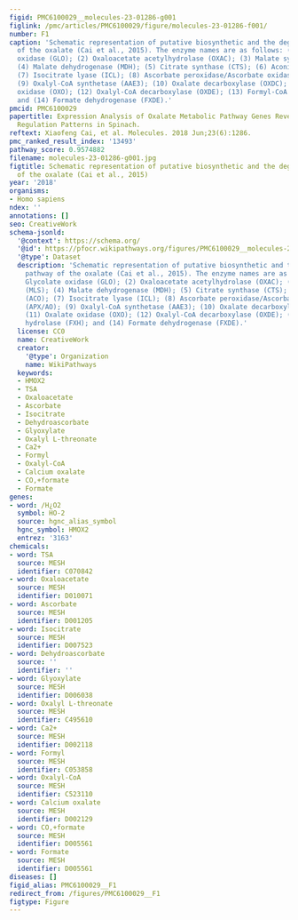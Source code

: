 ```yaml
---
figid: PMC6100029__molecules-23-01286-g001
figlink: /pmc/articles/PMC6100029/figure/molecules-23-01286-f001/
number: F1
caption: 'Schematic representation of putative biosynthetic and the degradation pathway
  of the oxalate (Cai et al., 2015). The enzyme names are as follows: (1) Glycolate
  oxidase (GLO); (2) Oxaloacetate acetylhydrolase (OXAC); (3) Malate synthase (MLS);
  (4) Malate dehydrogenase (MDH); (5) Citrate synthase (CTS); (6) Aconitase (ACO);
  (7) Isocitrate lyase (ICL); (8) Ascorbate peroxidase/Ascorbate oxidase (APX/AO);
  (9) Oxalyl-CoA synthetase (AAE3); (10) Oxalate decarboxylase (OXDC); (11) Oxalate
  oxidase (OXO); (12) Oxalyl-CoA decarboxylase (OXDE); (13) Formyl-CoA hydrolase (FXH);
  and (14) Formate dehydrogenase (FXDE).'
pmcid: PMC6100029
papertitle: Expression Analysis of Oxalate Metabolic Pathway Genes Reveals Oxalate
  Regulation Patterns in Spinach.
reftext: Xiaofeng Cai, et al. Molecules. 2018 Jun;23(6):1286.
pmc_ranked_result_index: '13493'
pathway_score: 0.9574882
filename: molecules-23-01286-g001.jpg
figtitle: Schematic representation of putative biosynthetic and the degradation pathway
  of the oxalate (Cai et al., 2015)
year: '2018'
organisms:
- Homo sapiens
ndex: ''
annotations: []
seo: CreativeWork
schema-jsonld:
  '@context': https://schema.org/
  '@id': https://pfocr.wikipathways.org/figures/PMC6100029__molecules-23-01286-g001.html
  '@type': Dataset
  description: 'Schematic representation of putative biosynthetic and the degradation
    pathway of the oxalate (Cai et al., 2015). The enzyme names are as follows: (1)
    Glycolate oxidase (GLO); (2) Oxaloacetate acetylhydrolase (OXAC); (3) Malate synthase
    (MLS); (4) Malate dehydrogenase (MDH); (5) Citrate synthase (CTS); (6) Aconitase
    (ACO); (7) Isocitrate lyase (ICL); (8) Ascorbate peroxidase/Ascorbate oxidase
    (APX/AO); (9) Oxalyl-CoA synthetase (AAE3); (10) Oxalate decarboxylase (OXDC);
    (11) Oxalate oxidase (OXO); (12) Oxalyl-CoA decarboxylase (OXDE); (13) Formyl-CoA
    hydrolase (FXH); and (14) Formate dehydrogenase (FXDE).'
  license: CC0
  name: CreativeWork
  creator:
    '@type': Organization
    name: WikiPathways
  keywords:
  - HMOX2
  - TSA
  - Oxaloacetate
  - Ascorbate
  - Isocitrate
  - Dehydroascorbate
  - Glyoxylate
  - Oxalyl L-threonate
  - Ca2+
  - Formyl
  - Oxalyl-CoA
  - Calcium oxalate
  - CO,+formate
  - Formate
genes:
- word: /H¿O2
  symbol: HO-2
  source: hgnc_alias_symbol
  hgnc_symbol: HMOX2
  entrez: '3163'
chemicals:
- word: TSA
  source: MESH
  identifier: C070842
- word: Oxaloacetate
  source: MESH
  identifier: D010071
- word: Ascorbate
  source: MESH
  identifier: D001205
- word: Isocitrate
  source: MESH
  identifier: D007523
- word: Dehydroascorbate
  source: ''
  identifier: ''
- word: Glyoxylate
  source: MESH
  identifier: D006038
- word: Oxalyl L-threonate
  source: MESH
  identifier: C495610
- word: Ca2+
  source: MESH
  identifier: D002118
- word: Formyl
  source: MESH
  identifier: C053858
- word: Oxalyl-CoA
  source: MESH
  identifier: C523110
- word: Calcium oxalate
  source: MESH
  identifier: D002129
- word: CO,+formate
  source: MESH
  identifier: D005561
- word: Formate
  source: MESH
  identifier: D005561
diseases: []
figid_alias: PMC6100029__F1
redirect_from: /figures/PMC6100029__F1
figtype: Figure
---
```

